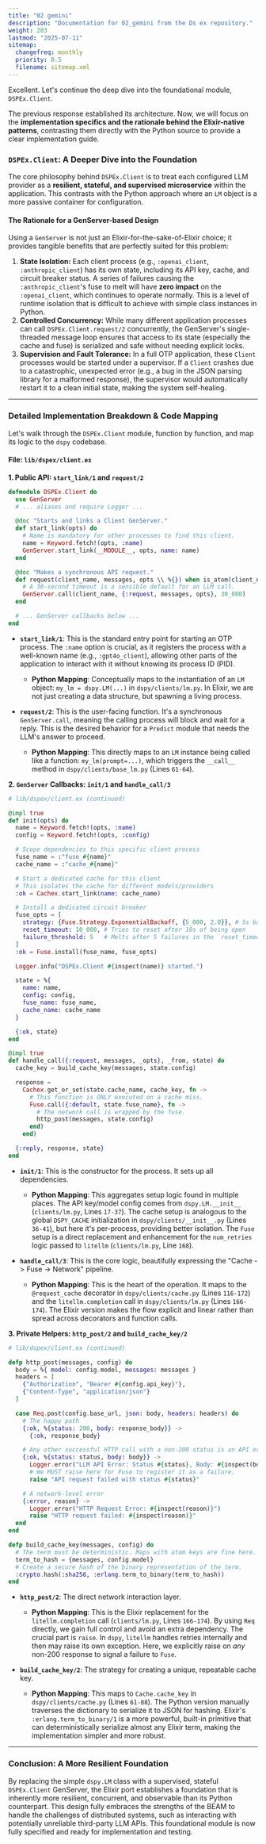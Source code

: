 ```yaml
---
title: "02 gemini"
description: "Documentation for 02_gemini from the Ds ex repository."
weight: 203
lastmod: "2025-07-11"
sitemap:
  changefreq: monthly
  priority: 0.5
  filename: sitemap.xml
---
```


Excellent. Let's continue the deep dive into the foundational module, `DSPEx.Client`.

The previous response established its architecture. Now, we will focus on the **implementation specifics and the rationale behind the Elixir-native patterns**, contrasting them directly with the Python source to provide a clear implementation guide.

### `DSPEx.Client`: A Deeper Dive into the Foundation

The core philosophy behind `DSPEx.Client` is to treat each configured LLM provider as a **resilient, stateful, and supervised microservice** within the application. This contrasts with the Python approach where an `LM` object is a more passive container for configuration.

#### The Rationale for a GenServer-based Design

Using a `GenServer` is not just an Elixir-for-the-sake-of-Elixir choice; it provides tangible benefits that are perfectly suited for this problem:

1.  **State Isolation:** Each client process (e.g., `:openai_client`, `:anthropic_client`) has its own state, including its API key, cache, and circuit breaker status. A series of failures causing the `:anthropic_client`'s fuse to melt will have **zero impact** on the `:openai_client`, which continues to operate normally. This is a level of runtime isolation that is difficult to achieve with simple class instances in Python.
2.  **Controlled Concurrency:** While many different application processes can call `DSPEx.Client.request/2` concurrently, the GenServer's single-threaded message loop ensures that access to its state (especially the cache and fuse) is serialized and safe without needing explicit locks.
3.  **Supervision and Fault Tolerance:** In a full OTP application, these `Client` processes would be started under a supervisor. If a `Client` crashes due to a catastrophic, unexpected error (e.g., a bug in the JSON parsing library for a malformed response), the supervisor would automatically restart it to a clean initial state, making the system self-healing.

---

### Detailed Implementation Breakdown & Code Mapping

Let's walk through the `DSPEx.Client` module, function by function, and map its logic to the `dspy` codebase.

#### **File: `lib/dspex/client.ex`**

**1. Public API: `start_link/1` and `request/2`**

```elixir
defmodule DSPEx.Client do
  use GenServer
  # ... aliases and require Logger ...

  @doc "Starts and links a Client GenServer."
  def start_link(opts) do
    # Name is mandatory for other processes to find this client.
    name = Keyword.fetch!(opts, :name)
    GenServer.start_link(__MODULE__, opts, name: name)
  end

  @doc "Makes a synchronous API request."
  def request(client_name, messages, opts \\ %{}) when is_atom(client_name) do
    # A 30-second timeout is a sensible default for an LLM call.
    GenServer.call(client_name, {:request, messages, opts}, 30_000)
  end

  # ... GenServer callbacks below ...
end
```

*   **`start_link/1`**: This is the standard entry point for starting an OTP process. The `:name` option is crucial, as it registers the process with a well-known name (e.g., `:gpt4o_client`), allowing other parts of the application to interact with it without knowing its process ID (PID).
    *   **Python Mapping**: Conceptually maps to the instantiation of an `LM` object: `my_lm = dspy.LM(...)` in `dspy/clients/lm.py`. In Elixir, we are not just creating a data structure, but spawning a living process.

*   **`request/2`**: This is the user-facing function. It's a synchronous `GenServer.call`, meaning the calling process will block and wait for a reply. This is the desired behavior for a `Predict` module that needs the LLM's answer to proceed.
    *   **Python Mapping**: This directly maps to an `LM` instance being called like a function: `my_lm(prompt=...)`, which triggers the `__call__` method in `dspy/clients/base_lm.py` (Lines `61-64`).

**2. `GenServer` Callbacks: `init/1` and `handle_call/3`**

```elixir
# lib/dspex/client.ex (continued)

@impl true
def init(opts) do
  name = Keyword.fetch!(opts, :name)
  config = Keyword.fetch!(opts, :config)

  # Scope dependencies to this specific client process
  fuse_name = :"fuse_#{name}"
  cache_name = :"cache_#{name}"

  # Start a dedicated cache for this client
  # This isolates the cache for different models/providers
  :ok = Cachex.start_link(name: cache_name)

  # Install a dedicated circuit breaker
  fuse_opts = [
    strategy: {Fuse.Strategy.ExponentialBackoff, {5_000, 2.0}}, # 5s base, x2 factor
    reset_timeout: 10_000, # Tries to reset after 10s of being open
    failure_threshold: 5   # Melts after 5 failures in the `reset_timeout` window
  ]
  :ok = Fuse.install(fuse_name, fuse_opts)

  Logger.info("DSPEx.Client #{inspect(name)} started.")

  state = %{
    name: name,
    config: config,
    fuse_name: fuse_name,
    cache_name: cache_name
  }

  {:ok, state}
end

@impl true
def handle_call({:request, messages, _opts}, _from, state) do
  cache_key = build_cache_key(messages, state.config)

  response =
    Cachex.get_or_set(state.cache_name, cache_key, fn ->
      # This function is ONLY executed on a cache miss.
      Fuse.call({:default, state.fuse_name}, fn ->
        # The network call is wrapped by the fuse.
        http_post(messages, state.config)
      end)
    end)

  {:reply, response, state}
end
```

*   **`init/1`**: This is the constructor for the process. It sets up all dependencies.
    *   **Python Mapping**: This aggregates setup logic found in multiple places. The API key/model config comes from `dspy.LM.__init__` (`clients/lm.py`, Lines `17-37`). The cache setup is analogous to the global `DSPY_CACHE` initialization in `dspy/clients/__init__.py` (Lines `36-41`), but here it's per-process, providing better isolation. The `Fuse` setup is a direct replacement and enhancement for the `num_retries` logic passed to `litellm` (`clients/lm.py`, Line `168`).

*   **`handle_call/3`**: This is the core logic, beautifully expressing the "Cache -> Fuse -> Network" pipeline.
    *   **Python Mapping**: This is the heart of the operation. It maps to the `@request_cache` decorator in `dspy/clients/cache.py` (Lines `116-172`) and the `litellm.completion` call in `dspy/clients/lm.py` (Lines `166-174`). The Elixir version makes the flow explicit and linear rather than spread across decorators and function calls.

**3. Private Helpers: `http_post/2` and `build_cache_key/2`**

```elixir
# lib/dspex/client.ex (continued)

defp http_post(messages, config) do
  body = %{ model: config.model, messages: messages }
  headers = [
    {"Authorization", "Bearer #{config.api_key}"},
    {"Content-Type", "application/json"}
  ]

  case Req.post(config.base_url, json: body, headers: headers) do
    # The happy path
    {:ok, %{status: 200, body: response_body}} ->
      {:ok, response_body}

    # Any other successful HTTP call with a non-200 status is an API error
    {:ok, %{status: status, body: body}} ->
      Logger.error("LLM API Error: Status #{status}, Body: #{inspect(body)}")
      # We MUST raise here for Fuse to register it as a failure.
      raise "API request failed with status #{status}"

    # A network-level error
    {:error, reason} ->
      Logger.error("HTTP Request Error: #{inspect(reason)}")
      raise "HTTP request failed: #{inspect(reason)}"
  end
end

defp build_cache_key(messages, config) do
  # The term must be deterministic. Maps with atom keys are fine here.
  term_to_hash = {messages, config.model}
  # Create a secure hash of the binary representation of the term.
  :crypto.hash(:sha256, :erlang.term_to_binary(term_to_hash))
end
```

*   **`http_post/2`**: The direct network interaction layer.
    *   **Python Mapping**: This is the Elixir replacement for the `litellm.completion` call (`clients/lm.py`, Lines `166-174`). By using `Req` directly, we gain full control and avoid an extra dependency. The crucial part is `raise`. In `dspy`, `litellm` handles retries internally and then may raise its own exception. Here, we explicitly raise on *any* non-200 response to signal a failure to `Fuse`.

*   **`build_cache_key/2`**: The strategy for creating a unique, repeatable cache key.
    *   **Python Mapping**: This maps to `Cache.cache_key` in `dspy/clients/cache.py` (Lines `61-88`). The Python version manually traverses the dictionary to serialize it to JSON for hashing. Elixir's `:erlang.term_to_binary/1` is a more powerful, built-in primitive that can deterministically serialize almost any Elixir term, making the implementation simpler and more robust.

---

### Conclusion: A More Resilient Foundation

By replacing the simple `dspy.LM` class with a supervised, stateful `DSPEx.Client` GenServer, the Elixir port establishes a foundation that is inherently more resilient, concurrent, and observable than its Python counterpart. This design fully embraces the strengths of the BEAM to handle the challenges of distributed systems, such as interacting with potentially unreliable third-party LLM APIs. This foundational module is now fully specified and ready for implementation and testing.